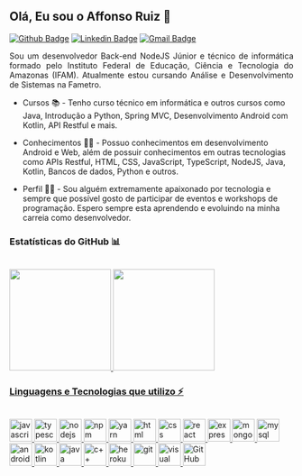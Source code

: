 ## Olá, Eu sou o Affonso Ruiz 👋

[![Github Badge](https://img.shields.io/badge/-RuizHenrique01-black?style=flat-square&logo=Github&logoColor=white&link=https://github.com/RuizHenrique01)](https://github.com/RuizHenrique01)
[![Linkedin Badge](https://img.shields.io/badge/-Affonso%20Henrique%20Ruiz%20Jurema-blue?style=flat-square&logo=Linkedin&logoColor=white&link=https://www.linkedin.com/in/affonso-henrique-ruiz-jurema-b8744b210/)](https://www.linkedin.com/in/affonsoruiz/)
[![Gmail Badge](https://img.shields.io/badge/-affonsohenriqueruiz@gmail.com-d93025?style=flat-square&logo=Gmail&logoColor=white&link=mailto:affonsohenriqueruiz@gmail.com)](mailto:affonsohenriqueruiz@gmail.com)

<p align=justify>
Sou um desenvolvedor Back-end NodeJS Júnior e técnico de informática formado pelo Instituto Federal de Educação, Ciência e Tecnologia do Amazonas (IFAM). Atualmente estou cursando Análise e Desenvolvimento de Sistemas na Fametro.

- Cursos :books: - Tenho curso técnico em informática e outros cursos como Java, Introdução a Python, Spring MVC, Desenvolvimento Android com Kotlin, API Restful e mais.
  
- Conhecimentos :man_teacher: - Possuo conhecimentos em desenvolvimento Android e Web, além de possuir conhecimentos em outras tecnologias como APIs Restful, HTML, CSS, JavaScript, TypeScript, NodeJS, Java, Kotlin, Bancos de dados, Python e outros.
  
- Perfil :man_technologist: - Sou alguém extremamente apaixonado por tecnologia e sempre que possível gosto de participar de eventos e workshops de programação. Espero sempre esta aprendendo e evoluindo na minha carreia como desenvolvedor.
</p>

### Estatísticas do GitHub 📊

<br/>

<div>
<a href="https://github.com/RuizHenrique01">
<img height="180em" src="https://github-readme-stats.vercel.app/api?username=RuizHenrique01&show_icons=true&theme=radical&count_private=true&include_all_commits=true">
<img height="180em" src="https://github-readme-stats.vercel.app/api/top-langs/?username=RuizHenrique01&layout=compact&theme=radical&langs_count=16">
</div>
  
### Linguagens e Tecnologias que utilizo ⚡
 
 <br/>
  
<div style="display: inline_block">
  <img height="40" alt="javascript" src="https://cdn.jsdelivr.net/gh/devicons/devicon/icons/javascript/javascript-original.svg" />
  <img height="40" alt="typescript" src="https://cdn.jsdelivr.net/gh/devicons/devicon/icons/typescript/typescript-original.svg" />
  <img height="40" alt="nodejs" src="https://cdn.jsdelivr.net/gh/devicons/devicon/icons/nodejs/nodejs-original.svg" />
  <img height="40" alt="npm" src="https://cdn.jsdelivr.net/gh/devicons/devicon/icons/npm/npm-original-wordmark.svg" />
  <img height="40" alt="yarn" src="https://cdn.jsdelivr.net/gh/devicons/devicon/icons/yarn/yarn-original-wordmark.svg" />
  <img height="40" alt="html" src="https://cdn.jsdelivr.net/gh/devicons/devicon/icons/html5/html5-original-wordmark.svg" />
  <img height="40" alt="css" src="https://cdn.jsdelivr.net/gh/devicons/devicon/icons/css3/css3-original-wordmark.svg" />
  <img height="40" alt="react" src="https://cdn.jsdelivr.net/gh/devicons/devicon/icons/react/react-original-wordmark.svg" />
  <img height="40" alt="express" src="https://cdn.jsdelivr.net/gh/devicons/devicon/icons/express/express-original.svg" />
  <img height="40" alt="mongodb" src="https://cdn.jsdelivr.net/gh/devicons/devicon/icons/mongodb/mongodb-original-wordmark.svg" />
  <img height="40" alt="mysql" src="https://cdn.jsdelivr.net/gh/devicons/devicon/icons/mysql/mysql-original-wordmark.svg" />
  <img height="40" alt="android" src="https://cdn.jsdelivr.net/gh/devicons/devicon/icons/android/android-original.svg" />
  <img height="40" alt="kotlin" src="https://cdn.jsdelivr.net/gh/devicons/devicon/icons/kotlin/kotlin-original.svg" />
  <img height="40" alt="java" src="https://cdn.jsdelivr.net/gh/devicons/devicon/icons/java/java-original.svg" />
  <img height="40" alt="c++" src="https://cdn.jsdelivr.net/gh/devicons/devicon/icons/cplusplus/cplusplus-original.svg" />
  <img height="40" alt="heroku" src="https://cdn.jsdelivr.net/gh/devicons/devicon/icons/heroku/heroku-plain-wordmark.svg" />
  <img height="40" alt="git" src="https://cdn.jsdelivr.net/gh/devicons/devicon/icons/git/git-plain.svg" />
  <img height="40" alt="visual studio code" src="https://cdn.jsdelivr.net/gh/devicons/devicon/icons/vscode/vscode-original.svg" />
  <img height="40" alt="GitHub" src="https://cdn.jsdelivr.net/gh/devicons/devicon/icons/github/github-original.svg" />
  </div>
  
 <br/>
